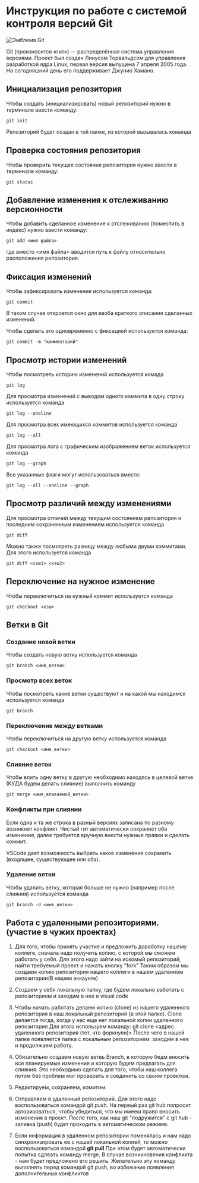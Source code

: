 # **Инструкция по работе с системой контроля версий Git**

![Эмблема Git](git.jpg)

Git (произносится «гит») — распределённая система управления версиями. Проект был создан Линусом Торвальдсом для управления разработкой ядра Linux, первая версия выпущена 7 апреля 2005 года. На сегодняшний день его поддерживает Джунио Хамано.

## Инициализация репозитория

Чтобы создать (инициализировать) новый репозиторий нужно в терминале ввести команду:

    git init

Репозиторий будет создан в той папке, из которой вызывалась команда

## Проверка состояния репозитория

Чтобы проверить текущее состояние репозитория нужно ввести в терминале команду:

    git status

## Добавление изменения к отслеживанию версионности

Чтобы добавить сделанное изменение к отслеживанию (поместить в индекс) нужно ввести команду:

    git add <имя файла>

где вместо <имя файла> вводится путь к файлу относительно расположения репозитория.

## Фиксация изменений

Чтобы зафиксировать изменение используется команда:

    git commit

В таком случае откроется окно для ввоба краткого описания сделанных изменений.

Чтобы сделать это одновременно с фиксацией используется команда:

    git commit -m "комментарий"

## Просмотр истории изменений

Чтобы посмотреть историю изменений используется комада

    git log

Для просмотра изменений с выводом одного коммита в одну строку используется команда

    git log --oneline

Для просмотра всех имеющихся коммитов используется команда

    git log --all

Для просмотра лога с графическим изображением веток используется команда

    git log --graph

Все указанные флаги могут использоваться вместе:

    git log --all --oneline --graph

## Просмотр различий между изменениями

Для просмотра отличий между текущим состоянием репозитория и последним сохраненным изменением используется команда

    git diff

Можно также посмотреть разницу между любыми двуми коммитами. Для этого используется команда

    git diff <хэш1> <хэш2>

## Переключение на нужное изменение

Чтобы переключиться на нужный коммит используется команда

    git checkout <хэш>

## Ветки в Git

### Создание новой ветки

Чтобы создать новую ветку используется команда

    git branch <имя_ветки>

### Просмотр всех веток

Чтобы посмотреть какие ветки существуют и на какой мы находимся используется команда

    git branch

### Переключение между ветками

Чтобы переключиться на другую ветку используется команда

    git checkout <имя_ветки>

### Слияние веток

Чтобы влить одну ветку в другую необходимо находясь в целевой ветке (КУДА будем делать слияние) выполнить команду

    git merge <имя_вливаемой_ветки>

### Конфликты при слиянии

Если одна и та же строка в разный версиях записана по разному возникнет конфликт.
Чистый гит автоматически сохраняет оба изменения, далее требуется вручную внести нужные правки и сделать коммит.

VSСode дает возможность выбрать какое изменение сохранить (входящее, существующее или оба).

### Удаление ветки

Чтобы удалить ветку, которая больше не нужно (например после слияния) используется команда

    git branch -d <имя_ветки>

## Работа с удаленными репозиториями. (участие в чужих проектах)

1. Для того, чтобы принять участие и предложить доработку нашему коллеге, сначала надо получить копию, с которой мы сможем работать у себя.
Для этого надо зайти на искомый репозиторий, найти требуемый проект и нажать кнопку "fork"
Таким образом мы создаем копию репозитория нашего коллеги в нашем удаленном репозитории(В нашем эккаунте) 

2. Создаем у себя локальную папку, где будем локально работать с репозиторием и заходим в нее в visual code

3.  Чтобы начать работать  делаем копию (clone) из нашего удаленного репозитория в наш локальный репозиторий (в этой папке).
Clone делается тогда, когда у нас еще нет локальной копии удаленного репозитория
Для этого используем команду: 
git clone <адрес удаленного репозитория (тот, что форкнули)>
После чего в нашей папке появляется папка с локальным репозиторием: заходим в нее и продолжаем работу.

4. Обязательно создаем новую ветвь Branch, в которую бедм вносить все планируемые изменения и которую будем предлагать для слияния.
Это необходимо сделать для того, чтобы наш коллега потом без проблем мог проверить и соединить со своим проектом.

5. Редактируем, сохраняем, комитим.

6. Отправляем в удаленный репозиторий. Для этого надо воспользоваться командой 
git push.
На первый раз git hub попросит авторизоваться, чтобы убедиться, что мы имеем право вносить изменения в проект.
После того, как наш git "подружится" с git hub - заливка (push) будет проходить в автоматическом режиме.

7. Если информация в удаленном репозитории поменялась и нам надо синхронизировать ее с нашей локальной копией, то можно воспользоваться 
командой **git pull**
При этом будет автоматически попытка сдлеать команду merge. В случае возникновения конфликта - нам будет предложено его решить.
Желательно эту команду выполнять перед командой git push, во избежание появления дополнительных конфликтов